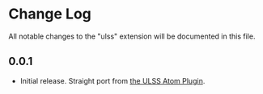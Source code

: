# Change Log

All notable changes to the "ulss" extension will be documented in this file.

## 0.0.1

- Initial release. Straight port from [the ULSS Atom Plugin](https://github.com/soulmen/language-ulss).